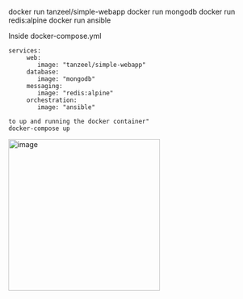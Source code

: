 docker run tanzeel/simple-webapp
docker run mongodb
docker run redis:alpine
docker run ansible

Inside docker-compose.yml
```
services:
     web:
        image: "tanzeel/simple-webapp"
     database:
        image: "mongodb"
     messaging:
        image: "redis:alpine"
     orchestration:
        image: "ansible"
```
```
to up and running the docker container"
docker-compose up
```

<img width="300" height="300" alt="image" src="https://github.com/user-attachments/assets/16921c07-8ee1-4216-a677-a0c54300cbba" />
